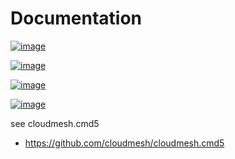 Documentation
=============


[![image](https://img.shields.io/travis/TankerHQ/cloudmesh-common.svg?branch=main)](https://travis-ci.org/TankerHQ/cloudmesn-common)

[![image](https://img.shields.io/pypi/pyversions/cloudmesh-common.svg)](https://pypi.org/project/cloudmesh-common)

[![image](https://img.shields.io/pypi/v/cloudmesh-common.svg)](https://pypi.org/project/cloudmesh-common/)

[![image](https://img.shields.io/github/license/TankerHQ/python-cloudmesh-common.svg)](https://github.com/TankerHQ/python-cloudmesh-common/blob/main/LICENSE)

see cloudmesh.cmd5

* https://github.com/cloudmesh/cloudmesh.cmd5

